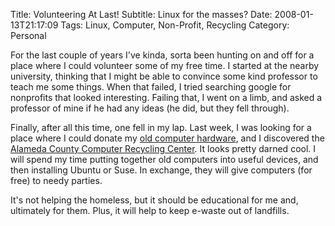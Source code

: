 Title: Volunteering At Last!
Subtitle: Linux for the masses?
Date: 2008-01-13T21:17:09
Tags: Linux, Computer, Non-Profit, Recycling
Category: Personal

For the last couple of years I've kinda, sorta been hunting on and off for 
a place where I could volunteer some of my free time. I started at the 
nearby university, thinking that I might be able to convince some kind 
professor to teach me some things. When that failed, 
I tried searching google for nonprofits that looked interesting. Failing 
that, I went on a limb, and asked a professor of mine if he had any ideas 
(he did, but they fell through). 

Finally, after all this time, one fell in my lap.  Last week, 
I was looking for a place where I could donate my [old computer 
hardware][1], and I discovered the [Alameda County Computer Recycling 
Center][2]. It looks pretty darned cool. I will spend my time putting 
together old computers into useful devices, and then installing Ubuntu or 
Suse. In exchange, they will give computers (for free) to needy parties. 

It's not helping the homeless, but it should be educational for me and, 
ultimately for them. Plus, it will help to keep e-waste out of landfills.

[1]: {filename}/new-computer-and-give-away-pile.md
[2]: http://www.accrc.org/
